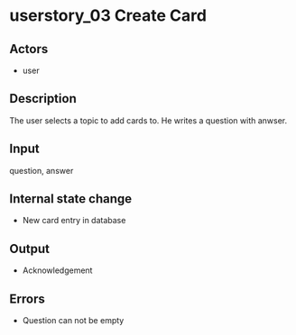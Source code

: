 # userstory_03 Create Card

## Actors

-   user

## Description

The user selects a topic to add cards to. He writes a question with anwser.

## Input

question, answer

## Internal state change

-   New card entry in database

## Output

-   Acknowledgement

## Errors

-   Question can not be empty
